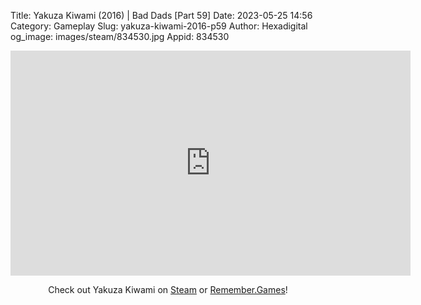 Title: Yakuza Kiwami (2016) | Bad Dads [Part 59]
Date: 2023-05-25 14:56
Category: Gameplay
Slug: yakuza-kiwami-2016-p59
Author: Hexadigital
og_image: images/steam/834530.jpg
Appid: 834530

<center><iframe src="https://www.youtube.com/embed/uzpyX7oHQvA?feature=oembed" allow="accelerometer; autoplay; encrypted-media; gyroscope; picture-in-picture" width="640" height="360" frameborder="0"></iframe>

Check out Yakuza Kiwami on [Steam](https://store.steampowered.com/app/834530/?curator_clanid=34633900) or [Remember.Games](https://remember.games/game/342/)!</center>